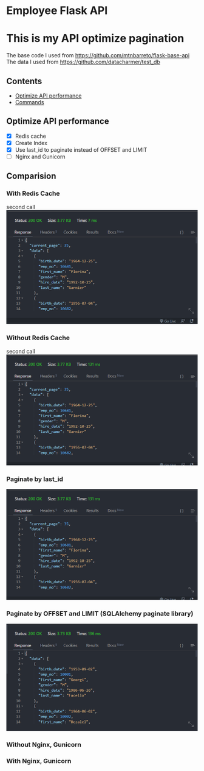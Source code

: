 # Employee Flask API
# This is my API optimize pagination
The base code I used from https://github.com/mtnbarreto/flask-base-api \
The data I used from https://github.com/datacharmer/test_db
## Contents

- [ Optimize API performance](#optimize-api-performance)
- [Commands](#comparision)
## Optimize API performance
- [x] Redis cache
- [x] Create Index
- [x] Use last_id to paginate instead of OFFSET and LIMIT
- [ ] Nginx and Gunicorn
## Comparision
### With Redis Cache
second call
<img src="https://github.com/Al3xDo/optimize_exercise/blob/develop/docs/images/redis_cache_second_call.png"/>
### Without Redis Cache
second call
<img src="https://github.com/Al3xDo/optimize_exercise/blob/develop/docs/images/last_id.png"/>

### Paginate by last_id
<img src="https://github.com/Al3xDo/optimize_exercise/blob/develop/docs/images/last_id.png"/>

### Paginate by OFFSET and LIMIT (SQLAlchemy paginate library) 

<img src="https://github.com/Al3xDo/optimize_exercise/blob/develop/docs/images/limit_offset.png"/>

### Without Nginx, Gunicorn 
### With Nginx, Gunicorn 
